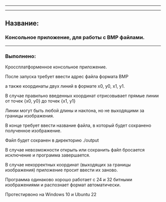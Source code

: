 ---

***
## Название: 
### Консольное приложение, для работы с BMP файлами.

***
### Выполнено:
Кроссплатформенное консольное приложение. 

После запуска требует ввести адрес файла формата BMP

а также координаты двух линий в формате x0, y0, x1, y1.

В случае правильно введенных координат отрисовывает прямые линии от точек {x0, y0} до точек {x1, y1}

Линии могут быть любой длины и наклона, но не выходящими за границы изображения. 

В конце требует ввести название файла, в который будет сохранено полученное изображение.

Файл будет сохранен в директорию ./output 

В случае невозможности открыть или сохранить файл бросается исключение и программа завершается.

В случае некорректных координат (выходящих за границы изображения) приложение просит ввести их заново. 

Программа одинаково хорошо работает с 24 и 32 битными изображениями и распознает формат автоматически.

Протестирвоно на Windows 10 и Ubuntu 22
